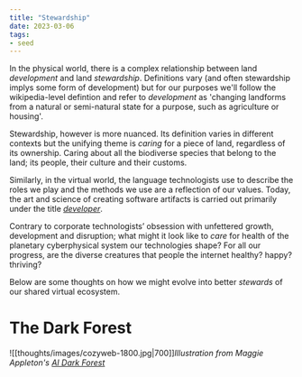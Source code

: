 ```yaml
---
title: "Stewardship"
date: 2023-03-06
tags:
- seed
---
```

In the physical world, there is a complex relationship between land *development* and land *stewardship*. Definitions vary (and often stewardship implys some form of development) but for our purposes we'll follow the wikipedia-level defintion and refer to *development* as 'changing landforms from a natural or semi-natural state for a purpose, such as agriculture or housing'. 

Stewardship, however is more nuanced. Its definition varies in different contexts but the unifying theme is *caring* for a piece of land, regardless of its ownership. Caring about all the biodiverse species that belong to the land; its people, their culture and their customs.

Similarly, in the virtual world, the language technologists use to describe the roles we play and the methods we use are a reflection of our values. Today, the art and science of creating software artifacts is carried out primarily under the title *[developer](https://www.youtube.com/watch?v=Vhh_GeBPOhs&ab_channel=MrWueb007)*.

Contrary to corporate technologists’ obsession with unfettered growth, development and disruption; what might it look like to _care_ for health of the planetary cyberphysical system our technologies shape? For all our progress, are the diverse creatures that people the internet healthy? happy? thriving?

Below are some thoughts on how we might evolve into better *stewards* of our shared virtual ecosystem.

# The Dark Forest

![[thoughts/images/cozyweb-1800.jpg|700]]*Illustration from Maggie Appleton's [AI Dark Forest](https://maggieappleton.com/ai-dark-forest)*
